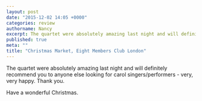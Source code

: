 ```yaml
---
layout: post
date: "2015-12-02 14:05 +0000"
categories: review
authorname: Nancy
excerpt: The quartet were absolutely amazing last night and will definitely recommend you to anyone else looking for carol singers/performers
published: true
meta: ""
title: "Christmas Market, Eight Members Club London"
---
```


The quartet were absolutely amazing last night and will definitely recommend you to anyone else looking for carol singers/performers - very, very happy. Thank you. 

Have a wonderful Christmas. 
